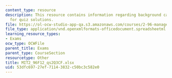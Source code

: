 ```yaml
---
content_type: resource
description: This resource contains information regarding background calculations
  for quiz solutions.
file: https://ol-ocw-studio-app-qa.s3.amazonaws.com/courses/2-96-management-in-engineering-fall-2012/53dfc69727ef71143832c50bc3c582e0_MIT2_96F12_qs2Q3CF.xlsx
file_type: application/vnd.openxmlformats-officedocument.spreadsheetml.sheet
learning_resource_types:
- Exams
ocw_type: OCWFile
parent_title: Exams
parent_type: CourseSection
resourcetype: Other
title: MIT2_96F12_qs2Q3CF.xlsx
uid: 53dfc697-27ef-7114-3832-c50bc3c582e0
---
```

